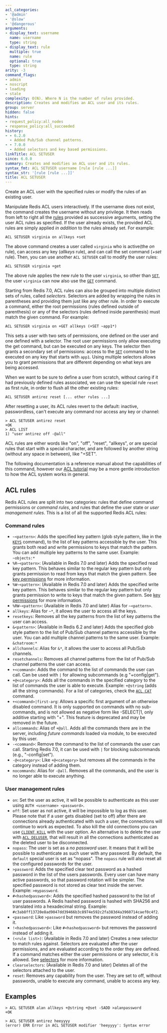 ```yaml
---
acl_categories:
- '@admin'
- '@slow'
- '@dangerous'
arguments:
- display_text: username
  name: username
  type: string
- display_text: rule
  multiple: true
  name: rule
  optional: true
  type: string
arity: -3
command_flags:
- admin
- noscript
- loading
- stale
complexity: O(N). Where N is the number of rules provided.
description: Creates and modifies an ACL user and its rules.
group: server
hidden: false
hints:
- request_policy:all_nodes
- response_policy:all_succeeded
history:
- - 6.2.0
  - Added Pub/Sub channel patterns.
- - 7.0.0
  - Added selectors and key based permissions.
linkTitle: ACL SETUSER
since: 6.0.0
summary: Creates and modifies an ACL user and its rules.
syntax_fmt: ACL SETUSER username [rule [rule ...]]
syntax_str: '[rule [rule ...]]'
title: ACL SETUSER
---
```

Create an ACL user with the specified rules or modify the rules of an
existing user. 

Manipulate Redis ACL users interactively.
If the username does not exist, the command creates the username without any privilege.
It then reads from left to right all the [rules](#acl-rules) provided as successive arguments, setting the user ACL rules as specified.
If the user already exists, the provided ACL rules are simply applied
*in addition* to the rules already set. For example:

    ACL SETUSER virginia on allkeys +set

The above command creates a user called `virginia` who is active(the _on_ rule), can access any key (_allkeys_ rule), and can call the set command (_+set_ rule).
Then, you can use another `ACL SETUSER` call to modify the user rules:

    ACL SETUSER virginia +get

The above rule applies the new rule to the user `virginia`, so other than [`SET`](/commands/set), the user `virginia` can now also use the [`GET`](/commands/get) command.

Starting from Redis 7.0, ACL rules can also be grouped into multiple distinct sets of rules, called _selectors_.
Selectors are added by wrapping the rules in parentheses and providing them just like any other rule.
In order to execute a command, either the root permissions (rules defined outside of parenthesis) or any of the selectors (rules defined inside parenthesis) must match the given command.
For example:

    ACL SETUSER virginia on +GET allkeys (+SET ~app1*)

This sets a user with two sets of permissions, one defined on the user and one defined with a selector.
The root user permissions only allow executing the get command, but can be executed on any keys.
The selector then grants a secondary set of permissions: access to the [`SET`](/commands/set) command to be executed on any key that starts with `app1`.
Using multiple selectors allows you to grant permissions that are different depending on what keys are being accessed.

When we want to be sure to define a user from scratch, without caring if
it had previously defined rules associated, we can use the special rule
`reset` as first rule, in order to flush all the other existing rules:

    ACL SETUSER antirez reset [... other rules ...]

After resetting a user, its ACL rules revert to the default: inactive, passwordless, can't execute any command nor access any key or channel:

    > ACL SETUSER antirez reset
    +OK
    > ACL LIST
    1) "user antirez off -@all"

ACL rules are either words like "on", "off", "reset", "allkeys", or are
special rules that start with a special character, and are followed by
another string (without any space in between), like "+SET".

The following documentation is a reference manual about the capabilities of this command, however our [ACL tutorial](/topics/acl) may be a more gentle introduction to how the ACL system works in general.

## ACL rules

Redis ACL rules are split into two categories: rules that define command permissions or _command rules_, and rules that define the user state or _user management rules_.
This is a list of all the supported Redis ACL rules:

### Command rules

* `~<pattern>`: Adds the specified key pattern (glob style pattern, like in the [`KEYS`](/commands/keys) command), to the list of key patterns accessible by the user. This grants both read and write permissions to keys that match the pattern. You can add multiple key patterns to the same user. Example: `~objects:*`
* `%R~<pattern>`: (Available in Redis 7.0 and later) Adds the specified read key pattern. This behaves similar to the regular key pattern but only grants permission to read from keys that match the given pattern. See [key permissions](/topics/acl#key-permissions) for more information.
* `%W~<pattern>`: (Available in Redis 7.0 and later) Adds the specified write key pattern. This behaves similar to the regular key pattern but only grants permission to write to keys that match the given pattern. See [key permissions](/topics/acl#key-permissions) for more information.
* `%RW~<pattern>`: (Available in Redis 7.0 and later) Alias for `~<pattern>`.
* `allkeys`: Alias for `~*`, it allows the user to access all the keys.
* `resetkeys`: Removes all the key patterns from the list of key patterns the user can access.
* `&<pattern>`: (Available in Redis 6.2 and later) Adds the specified glob style pattern to the list of Pub/Sub channel patterns accessible by the user. You can add multiple channel patterns to the same user. Example: `&chatroom:*`
* `allchannels`: Alias for `&*`, it allows the user to access all Pub/Sub channels.
* `resetchannels`: Removes all channel patterns from the list of Pub/Sub channel patterns the user can access.
* `+<command>`: Adds the command to the list of commands the user can call. Can be used with `|` for allowing subcommands (e.g "+config|get").
* `+@<category>`: Adds all the commands in the specified category to the list of commands the user is able to execute. Example: `+@string` (adds all the string commands). For a list of categories, check the [`ACL CAT`](/commands/acl-cat) command.
* `+<command>|first-arg`: Allows a specific first argument of an otherwise disabled command. It is only supported on commands with no sub-commands, and is not allowed as negative form like -SELECT|1, only additive starting with "+". This feature is deprecated and may be removed in the future.
* `allcommands`: Alias of `+@all`. Adds all the commands there are in the server, including *future commands* loaded via module, to be executed by this user.
* `-<command>`: Remove the command to the list of commands the user can call. Starting Redis 7.0, it can be used with `|` for blocking subcommands (e.g., "-config|set").
* `-@<category>`: Like `+@<category>` but removes all the commands in the category instead of adding them.
* `nocommands`: Alias for `-@all`. Removes all the commands, and the user is no longer able to execute anything.

### User management rules

* `on`: Set the user as active, it will be possible to authenticate as this user using `AUTH <username> <password>`.
* `off`: Set user as not active, it will be impossible to log as this user. Please note that if a user gets disabled (set to off) after there are connections already authenticated with such a user, the connections will continue to work as expected. To also kill the old connections you can use [`CLIENT KILL`](/commands/client-kill) with the user option. An alternative is to delete the user with [`ACL DELUSER`](/commands/acl-deluser), that will result in all the connections authenticated as the deleted user to be disconnected.
* `nopass`: The user is set as a _no password_ user. It means that it will be possible to authenticate as such user with any password. By default, the `default` special user is set as "nopass". The `nopass` rule will also reset all the configured passwords for the user.
* `>password`: Adds the specified clear text password as a hashed password in the list of the users passwords. Every user can have many active passwords, so that password rotation will be simpler. The specified password is not stored as clear text inside the server. Example: `>mypassword`.
* `#<hashedpassword>`: Adds the specified hashed password to the list of user passwords. A Redis hashed password is hashed with SHA256 and translated into a hexadecimal string. Example: `#c3ab8ff13720e8ad9047dd39466b3c8974e592c2fa383d4a3960714caef0c4f2`.
* `<password`: Like `>password` but removes the password instead of adding it.
* `!<hashedpassword>`: Like `#<hashedpassword>` but removes the password instead of adding it.
* `(<rule list>)`: (Available in Redis 7.0 and later) Creates a new selector to match rules against. Selectors are evaluated after the user permissions, and are evaluated according to the order they are defined. If a command matches either the user permissions or any selector, it is allowed. See [selectors](/docs/management/security/acl#selectors) for more information.
* `clearselectors`: (Available in Redis 7.0 and later) Deletes all of the selectors attached to the user.
* `reset`: Removes any capability from the user. They are set to off, without passwords, unable to execute any command, unable to access any key.

## Examples

```
> ACL SETUSER alan allkeys +@string +@set -SADD >alanpassword
+OK

> ACL SETUSER antirez heeyyyy
(error) ERR Error in ACL SETUSER modifier 'heeyyyy': Syntax error
```
